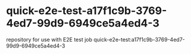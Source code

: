 # quick-e2e-test-a17f1c9b-3769-4ed7-99d9-6949ce5a4ed4-3
repository for use with E2E test job quick-e2e-test:a17f1c9b-3769-4ed7-99d9-6949ce5a4ed4-3
